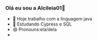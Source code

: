 ### Olá eu sou a Alcileia01👋

- 🔭 Hoje trabalho com a linguagem java
- 🌱 Estudando Cypress e SQL
- 😄 Pronouns:ela/dela
- 
